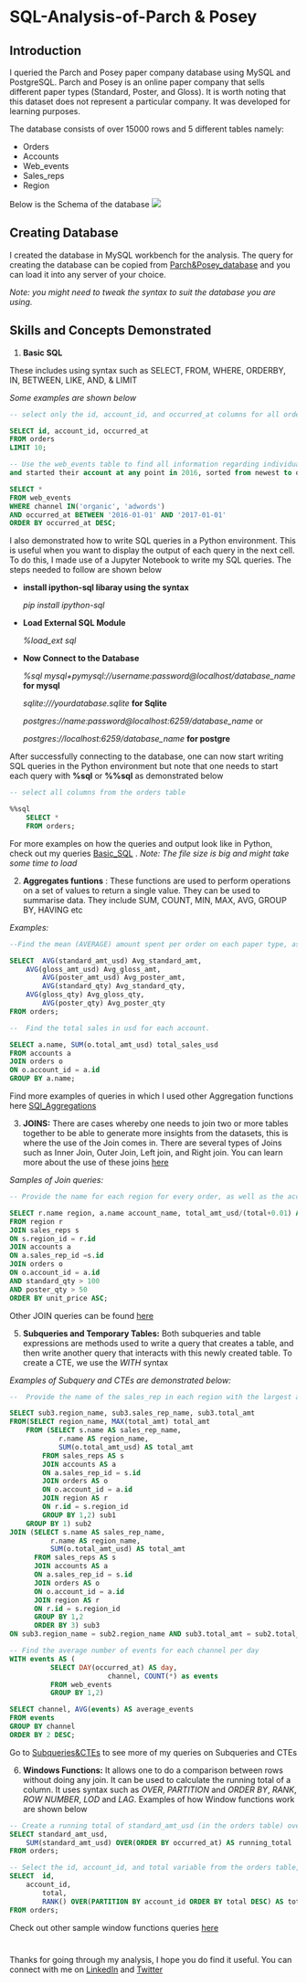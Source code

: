 # SQL-Analysis-of-Parch & Posey

## Introduction
I queried the Parch and Posey paper company database using MySQL and PostgreSQL. Parch and Posey is an online paper company that sells different paper types (Standard, Poster, and Gloss). It is worth noting that this dataset does not represent a particular company. It was developed for learning purposes. 

The database consists of over 15000 rows and 5 different tables namely:
- Orders
- Accounts
- Web_events
- Sales_reps
- Region

Below is the Schema of the database
![](Parch&Posey_Schema.png)

## Creating Database

I created the database in MySQL workbench for the analysis. The query for creating the database can be copied from [Parch&Posey_database](https://github.com/Ratafar22/SQL-Analysis-of-Parch-and-Posey/blob/main/Parch%26Posey-database.sql) and you can load it into any server of your choice.

*Note: you might need to tweak the syntax to suit the database you are using.*

## Skills and Concepts Demonstrated

1. **Basic SQL**

These includes using syntax such as SELECT, FROM, WHERE, ORDERBY, IN, BETWEEN, LIKE, AND, & LIMIT

*Some examples are shown below*

 ``` sql
-- select only the id, account_id, and occurred_at columns for all orders in the orders table. show the first 10 rows

SELECT id, account_id, occurred_at 
FROM orders
LIMIT 10;
```

```sql
-- Use the web_events table to find all information regarding individuals who were contacted via the organic or adwords channels, 
and started their account at any point in 2016, sorted from newest to oldest.

SELECT *
FROM web_events
WHERE channel IN('organic', 'adwords') 
AND occurred_at BETWEEN '2016-01-01' AND '2017-01-01'
ORDER BY occurred_at DESC;
```
I also demonstrated how to write SQL queries in a Python environment. This is useful when you want to display the output of each query in the next cell. 
To do this, I made use of a Jupyter Notebook to write my SQL queries. The steps needed to follow are shown below

- **install ipython-sql libaray using the syntax**
  
    *pip install ipython-sql*

- **Load External SQL Module**

    *%load_ext sql*
  
- **Now Connect to the Database**
 
    *%sql mysql+pymysql://username:password@localhost/database_name* 		**for mysql**

    *sqlite:///yourdatabase.sqlite* 			**for Sqlite**

    *postgres://name:password@localhost:6259/database_name* 		or
  
    *postgres://localhost:6259/database_name* 		**for postgre**

After successfully connecting to the database, one can now start writing SQL queries in the Python environment but note that one needs to start each query with **%sql** or **%%sql** as demonstrated below
``` sql
-- select all columns from the orders table

%%sql
    SELECT * 
    FROM orders;
```
For more examples on how the queries and output look like in Python, check out my queries [Basic_SQL](https://github.com/Ratafar22/SQL-Analysis-of-Parch-and-Posey/blob/main/Basic_SQL_Parch_Posey.ipynb) . *Note: The file size is big and might take some time to load*


2. **Aggregates funtions** : These functions are used to perform operations on a set of values to return a single value. They can be used to summarise data. They include SUM, COUNT, MIN, MAX, AVG, GROUP BY, HAVING etc

*Examples:*
```sql
--Find the mean (AVERAGE) amount spent per order on each paper type, as well as the mean amount of each paper type purchased per order. Your final answer should have 6 values - one for each paper type for the average number of sales, as well as the average amount.

SELECT	AVG(standard_amt_usd) Avg_standard_amt,
	AVG(gloss_amt_usd) Avg_gloss_amt,
       	AVG(poster_amt_usd) Avg_poster_amt,
        AVG(standard_qty) Avg_standard_qty,
	AVG(gloss_qty) Avg_gloss_qty,
       	AVG(poster_qty) Avg_poster_qty
FROM orders;
```

```sql
--  Find the total sales in usd for each account.

SELECT a.name, SUM(o.total_amt_usd) total_sales_usd
FROM accounts a
JOIN orders o 
ON o.account_id = a.id
GROUP BY a.name;
```
Find more examples of queries in which I used other Aggregation functions here [SQl_Aggregations](https://github.com/Ratafar22/SQL-Analysis-of-Parch-and-Posey/blob/main/Aggregations.sql)


3. **JOINS:** There are cases whereby one needs to join two or more tables together to be able to generate more insights from the datasets, this is where the use of the Join comes in. There are several types of Joins such as Inner Join, Outer Join, Left join, and Right join. You can learn more about the use of these joins [here](https://www.w3schools.com/mysql/mysql_join.asp)

*Samples of Join queries:*
```sql
-- Provide the name for each region for every order, as well as the account name and the unit price they paid (total_amt_usd/total) for the order. However, you should only provide the results if the standard order quantity exceeds 100 and the poster order quantity exceeds 50. Your final table should have 3 columns: region name, account name, and unit price. Sort for the smallest unit price first

SELECT r.name region, a.name account_name, total_amt_usd/(total+0.01) AS unit_price
FROM region r
JOIN sales_reps s
ON s.region_id = r.id
JOIN accounts a
ON a.sales_rep_id =s.id 
JOIN orders o
ON o.account_id = a.id
AND standard_qty > 100
AND poster_qty > 50
ORDER BY unit_price ASC;
```
Other JOIN queries can be found [here](https://github.com/Ratafar22/SQL-Analysis-of-Parch-and-Posey/blob/main/JOINS.sql)


5. **Subqueries and Temporary Tables:** Both subqueries and table expressions are methods used to write a query that creates a table, and then write another query that interacts with this newly created table. To create a CTE, we use the *WITH* syntax

*Examples of Subquery and CTEs are demonstrated below:*
```sql
--  Provide the name of the sales_rep in each region with the largest amount of total_amt_usd sales.

SELECT sub3.region_name, sub3.sales_rep_name, sub3.total_amt
FROM(SELECT region_name, MAX(total_amt) total_amt
    FROM (SELECT s.name AS sales_rep_name,
            r.name AS region_name,
            SUM(o.total_amt_usd) AS total_amt
        FROM sales_reps AS s
        JOIN accounts AS a
        ON a.sales_rep_id = s.id
        JOIN orders AS o
        ON o.account_id = a.id
        JOIN region AS r
        ON r.id = s.region_id
     	GROUP BY 1,2) sub1
	GROUP BY 1) sub2
JOIN (SELECT s.name AS sales_rep_name,
          r.name AS region_name,
          SUM(o.total_amt_usd) AS total_amt
      FROM sales_reps AS s
      JOIN accounts AS a
      ON a.sales_rep_id = s.id
      JOIN orders AS o
      ON o.account_id = a.id
      JOIN region AS r
      ON r.id = s.region_id
      GROUP BY 1,2
      ORDER BY 3) sub3
ON sub3.region_name = sub2.region_name AND sub3.total_amt = sub2.total_amt;
```

```sql
-- Find the average number of events for each channel per day
WITH events AS (
          SELECT DAY(occurred_at) AS day, 
                        channel, COUNT(*) as events
          FROM web_events 
          GROUP BY 1,2)

SELECT channel, AVG(events) AS average_events
FROM events
GROUP BY channel
ORDER BY 2 DESC;
```
Go to [Subqueries&CTEs](https://github.com/Ratafar22/SQL-Analysis-of-Parch-and-Posey/blob/main/Subqueries_%26_Temporary_Tables.sql) to see more of my queries on Subqueries and CTEs


6. **Windows Functions:** It allows one to do a comparison between rows without doing any join. It can be used to calculate the running total of a column. It uses syntax such as *OVER*, *PARTITION* and *ORDER BY*, *RANK*, *ROW NUMBER*, *LOD* and *LAG*. Examples of how Window functions work are shown below

```sql
-- Create a running total of standard_amt_usd (in the orders table) over order time with no date truncation.
SELECT standard_amt_usd,
	SUM(standard_amt_usd) OVER(ORDER BY occurred_at) AS running_total
FROM orders;
```

```sql
-- Select the id, account_id, and total variable from the orders table, then create a column called total_rank that ranks this total amount of paper ordered (from highest to lowest) for each account using a partition. Your final table should have these four columns.
SELECT 	id,
	account_id,
        total,
        RANK() OVER(PARTITION BY account_id ORDER BY total DESC) AS total_rank
FROM orders;
```
Check out other sample window functions queries [here](https://github.com/Ratafar22/SQL-Analysis-of-Parch-and-Posey/blob/main/Window_Functions.sql)

#
Thanks for going through my analysis, I hope you do find it useful. You can connect with me on [LinkedIn](www.linkedin.com/in/rukayatrauf) and [Twitter](https://twitter.com/ratafar13)
